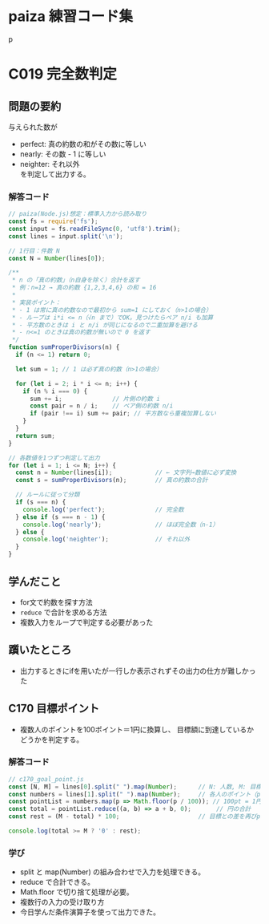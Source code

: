 # paiza 練習コード集

 p

# C019 完全数判定

## 問題の要約
与えられた数が
- perfect: 真の約数の和がその数に等しい
- nearly: その数 - 1 に等しい
- neighter: それ以外  
を判定して出力する。

### 解答コード
```js
// paiza(Node.js)想定：標準入力から読み取り
const fs = require('fs');
const input = fs.readFileSync(0, 'utf8').trim();
const lines = input.split('\n');

// 1行目：件数 N
const N = Number(lines[0]);

/**
 * n の「真の約数」（n自身を除く）合計を返す
 * 例：n=12 → 真の約数 {1,2,3,4,6} の和 = 16
 *
 * 実装ポイント：
 * - 1 は常に真の約数なので最初から sum=1 にしておく（n>1の場合）
 * - ループは i*i <= n（√n まで）でOK。見つけたらペア n/i も加算
 * - 平方数のときは i と n/i が同じになるので二重加算を避ける
 * - n<=1 のときは真の約数が無いので 0 を返す
 */
function sumProperDivisors(n) {
  if (n <= 1) return 0;

  let sum = 1; // 1 は必ず真の約数（n>1の場合）

  for (let i = 2; i * i <= n; i++) {
    if (n % i === 0) {
      sum += i;              // 片側の約数 i
      const pair = n / i;    // ペア側の約数 n/i
      if (pair !== i) sum += pair; // 平方数なら重複加算しない
    }
  }
  return sum;
}

// 各数値を1つずつ判定して出力
for (let i = 1; i <= N; i++) {
  const n = Number(lines[i]);            // ← 文字列→数値に必ず変換
  const s = sumProperDivisors(n);        // 真の約数の合計

  // ルールに従って分類
  if (s === n) {
    console.log('perfect');              // 完全数
  } else if (s === n - 1) {
    console.log('nearly');               // ほぼ完全数（n-1）
  } else {
    console.log('neighter');             // それ以外
  }
}
```

## 学んだこと
- for文で約数を探す方法
- `reduce` で合計を求める方法
- 複数入力をループで判定する必要があった

## 躓いたところ
- 出力するときにifを用いたが一行しか表示されずその出力の仕方が難しかった

## C170 目標ポイント
- 複数人のポイントを100ポイント＝1円に換算し、
  目標額に到達しているかどうかを判定する。


### 解答コード
```js
// c170_goal_point.js
const [N, M] = lines[0].split(" ").map(Number);      // N: 人数, M: 目標ポイント(単位: 円)
const numbers = lines[1].split(" ").map(Number);     // 各人のポイント（pt単位）
const pointList = numbers.map(p => Math.floor(p / 100)); // 100pt = 1円 に換算して切り捨て
const total = pointList.reduce((a, b) => a + b, 0);       // 円の合計
const rest = (M - total) * 100;                      // 目標との差を再びpt単位に戻す

console.log(total >= M ? '0' : rest);
```

### 学び
-  split と map(Number) の組み合わせで入力を処理できる。
-  reduce で合計できる。
-  Math.floor で切り捨て処理が必要。
-  複数行の入力の受け取り方
-  今日学んだ条件演算子を使って出力できた。